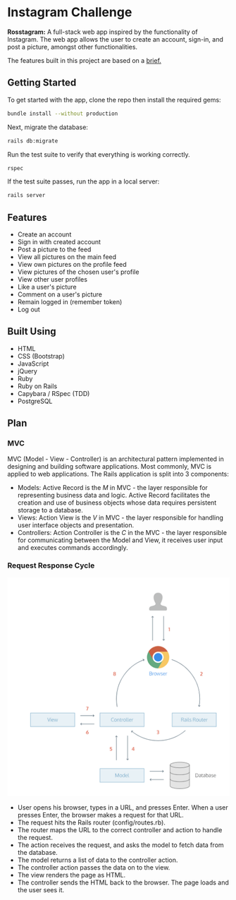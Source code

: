 # Instagram Challenge

**Rosstagram:** A full-stack web app inspired by the functionality of Instagram. The web app allows the user to create an account, sign-in, and post a picture, amongst other functionalities.

The features built in this project are based on a [brief.](brief.md)

## Getting Started

To get started with the app, clone the repo then install the required gems:

```sh
bundle install --without production
```

Next, migrate the database:

```sh
rails db:migrate
```

Run the test suite to verify that everything is working correctly.

```sh
rspec
```

If the test suite passes, run the app in a local server:

```sh
rails server
```

## Features

- Create an account
- Sign in with created account
- Post a picture to the feed
- View all pictures on the main feed
- View own pictures on the profile feed
- View pictures of the chosen user's profile
- View other user profiles
- Like a user's picture
- Comment on a user's picture
- Remain logged in (remember token)
- Log out

## Built Using

- HTML
- CSS (Bootstrap)
- JavaScript
- jQuery
- Ruby
- Ruby on Rails
- Capybara / RSpec (TDD)
- PostgreSQL

## Plan

### MVC

MVC (Model - View - Controller) is an architectural pattern implemented in designing and building software applications. Most commonly, MVC is applied to web applications. The Rails application is split into 3 components:

- Models: Active Record is the _M_ in MVC - the layer responsible for representing business data and logic. Active Record facilitates the creation and use of business objects whose data requires persistent storage to a database.
- Views: Action View is the _V_ in MVC - the layer responsible for handling user interface objects and presentation.
- Controllers: Action Controller is the _C_ in the MVC - the layer responsible for communicating between the Model and View, it receives user input and executes commands accordingly.

### Request Response Cycle

![Request Response Cycle](public/images/rrcycle.png)

- User opens his browser, types in a URL, and presses Enter. When a user presses Enter, the browser makes a request for that URL.
- The request hits the Rails router (config/routes.rb).
- The router maps the URL to the correct controller and action to handle the request.
- The action receives the request, and asks the model to fetch data from the database.
- The model returns a list of data to the controller action.
- The controller action passes the data on to the view.
- The view renders the page as HTML.
- The controller sends the HTML back to the browser. The page loads and the user sees it.
